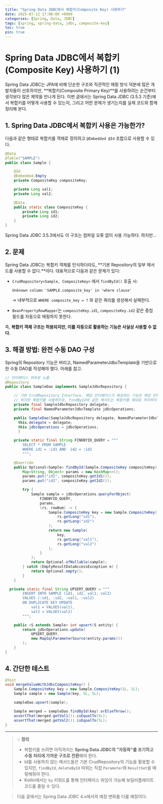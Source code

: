 ```yaml
---
title: "Spring Data JDBC에서 복합키(Composite Key) 사용하기"
date: 2025-07-12 17:00:00 +0900
categories: [Spring, Data, JDBC]
tags: [spring, spring-data, jdbc, composite-key]
toc: true
pin: true
---
```


# Spring Data JDBC에서 복합키(Composite Key) 사용하기 (1)

Spring Data JDBC는 JPA에 비해 단순한 구조와 직관적인 매핑 방식 덕분에 많은 개발자들이 선호하지만, **복합키(Composite Primary Key)**를 사용하려는 순간부터 생각보다 많은 제약을 만나게 된다. 이번 글에서는 Spring Data JDBC (3.5.3 기준)에서 복합키를 어떻게 사용할 수 있는지, 그리고 어떤 문제가 생기는지를 실제 코드와 함께 정리해 본다.

## 1. Spring Data JDBC에서 복합키 사용은 가능한가?

다음과 같은 형태로 복합키를 객체로 정의하고 `@Embedded @Id` 조합으로 사용할 수 있다.

```java
@Data
@Table("SAMPLE")
public class Sample {

    @Id
    @Embedded.Empty
    private CompositeKey compositeKey;

    private Long val1;
    private Long val2;

    @Data
    public static class CompositeKey {
        private Long id1;
        private Long id2;
    }
}
```

Spring Data JDBC 3.5.3에서도 이 구조는 컴파일 오류 없이 사용 가능하다. 하지만...

## 2. 문제

Spring Data JDBC는 복합키 객체를 인식하더라도, **기본 Repository의 일부 메서드를 사용할 수 없다.**이다. 대표적으로 다음과 같은 문제가 있다:

- `CrudRepository<Sample, CompositeKey>` 에서 `findById()` 호출 시:

  ```
  Unknown column 'SAMPLE.composite_key' in 'where clause'
  ```

  → 내부적으로 `WHERE composite_key = ?` 와 같은 쿼리를 생성해서 실패한다.

- `BeanPropertyRowMapper`는 `compositeKey.id1`, `compositeKey.id2` 같은 중첩 필드를 자동으로 매핑하지 못한다.

즉, **복합키 객체 구조는 허용되지만, 이를 자동으로 활용하는 기능은 사실상 사용할 수 없다.**

## 3. 해결 방법: 완전 수동 DAO 구성

Spring의 Repository 기능은 버리고, NamedParameterJdbcTemplate을 기반으로 한 수동 DAO를 작성해야 했다. 아래를 참고.

```java
// 인터페이스 외부로 노출
@Repository
public class SampleDao implements SampleJdbcRepository {

    // 기본 CrudRepository Interface. 해당 인터페이스가 제공하는 기능은 해당 인터페이스로 위임(delegate)한다.
    // 하지만 복합키를 사용하므로, findById와 같은 메서드는 복합키를 제대로 처리하지 못한다. 해당 메서드는 Dao 에서 직접 처리해주어야 한다.
    private final SampleJdbcRepository delegate;
    private final NamedParameterJdbcTemplate jdbcOperations;

    public SampleDao(SampleJdbcRepository delegate, NamedParameterJdbcTemplate jdbcOperations) {
      this.delegate = delegate;
      this.jdbcOperations = jdbcOperations;
	  }

	private static final String FINDBYID_QUERY = """
        SELECT * FROM SAMPLE
        WHERE id1 = :id1 AND  id2 = :id2
        """;

	@Override
	public Optional<Sample> findById(Sample.CompositeKey compositeKey) {
		Map<String, Object> params = new HashMap<>();
		params.put("id1", compositeKey.getId1());
		params.put("id2", compositeKey.getId2());

		try {
			Sample sample = jdbcOperations.queryForObject(
				FINDBYID_QUERY,
				params,
				(rs, rowNum) -> {
					Sample.CompositeKey key = new Sample.CompositeKey(
						rs.getLong("id1"),
						rs.getLong("id2")
					);
					return new Sample(
						key,
						rs.getLong("val1"),
						rs.getLong("val2")
					);
				}
			);
			return Optional.ofNullable(sample);
		} catch (EmptyResultDataAccessException e) {
			return Optional.empty();
		}
	}

  private static final String UPSERT_QUERY = """
        INSERT INTO SAMPLE (id1, id2, val1, val2)
        VALUES (:id1, :id2, :val1, :val2)
        ON DUPLICATE KEY UPDATE
            val1 = VALUES(val1),
            val2 = VALUES(val2)
        """;

	public <S extends Sample> int upsert(S entity) {
		return jdbcOperations.update(
			UPSERT_QUERY,
			new MapSqlParameterSource(entity.params())
		);
	}
}
```

## 4. 간단한 테스트

```java
@Test
void mergeValueWithJdbcCompositeKey() {
    Sample.CompositeKey key = new Sample.CompositeKey(1L, 1L);
    Sample sample = new Sample(key, 5L, 5L);

    sampleDao.upsert(sample);

    Sample merged = sampleDao.findById(key).orElseThrow();
    assertThat(merged.getVal1()).isEqualTo(5L);
    assertThat(merged.getVal2()).isEqualTo(5L);
}
```

---

> 💡 **정리**
>
> - 복합키를 쓰려면 아직까지는 **Spring Data JDBC의 "자동화"를 포기하고 수동 처리에 가까운 구조로 전환**해야 한다.
> - Id를 사용하지 않는 메서드들은 기본 CrudRepository의 기능을 활용할 수 있지만, `findById`, `deleteById` 따위는 직접 `Parameter`와 `ResultSet`을 매핑해줘야 한다.
> - Kotlin에서는 `by` 키워드를 통해 인터페이스 위임이 가능해 보일러플레이트 코드를 줄일 수 있다.

> 다음 글에서는 Spring Data JDBC 4.x에서의 예정 변화를 다룰 예정이다.
